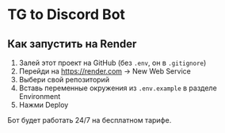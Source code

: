 # TG to Discord Bot

## Как запустить на Render

1. Залей этот проект на GitHub (без `.env`, он в `.gitignore`)
2. Перейди на https://render.com → New Web Service
3. Выбери свой репозиторий
4. Вставь переменные окружения из `.env.example` в разделе Environment
5. Нажми Deploy

Бот будет работать 24/7 на бесплатном тарифе.